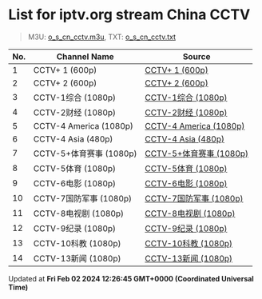 # List for **iptv.org stream China CCTV**

> M3U: [o_s_cn_cctv.m3u](/o_s_cn_cctv.m3u), TXT: [o_s_cn_cctv.txt](/txt/o_s_cn_cctv.txt)

| No.  | Channel Name | Source |
| --- | ------------ | --- |
| 1 | CCTV+ 1 (600p) | [CCTV+ 1 (600p)](https://cd-live-stream.news.cctvplus.com/live/smil:CHANNEL1.smil/playlist.m3u8) |
| 2 | CCTV+ 2 (600p) | [CCTV+ 2 (600p)](https://cd-live-stream.news.cctvplus.com/live/smil:CHANNEL2.smil/playlist.m3u8) |
| 3 | CCTV-1综合 (1080p) | [CCTV-1综合 (1080p)](https://node1.olelive.com:6443/live/CCTV1HD/hls.m3u8) |
| 4 | CCTV-2财经 (1080p) | [CCTV-2财经 (1080p)](https://node1.olelive.com:6443/live/CCTV2HD/hls.m3u8) |
| 5 | CCTV-4 America (1080p) | [CCTV-4 America (1080p)](https://global.cgtn.cicc.media.caton.cloud/master/cgtn-america.m3u8) |
| 6 | CCTV-4 Asia (480p) | [CCTV-4 Asia (480p)](http://210.210.155.37/qwr9ew/s/s19/index.m3u8) |
| 7 | CCTV-5+体育赛事 (1080p) | [CCTV-5+体育赛事 (1080p)](https://node1.olelive.com:6443/live/CCTV5PHD/hls.m3u8) |
| 8 | CCTV-5体育 (1080p) | [CCTV-5体育 (1080p)](http://1.85.0.62:808/hls/503/index.m3u8) |
| 9 | CCTV-6电影 (1080p) | [CCTV-6电影 (1080p)](http://1.85.0.62:808/hls/6/index.m3u8) |
| 10 | CCTV-7国防军事 (1080p) | [CCTV-7国防军事 (1080p)](https://node1.olelive.com:6443/live/CCTV7HD/hls.m3u8) |
| 11 | CCTV-8电视剧 (1080p) | [CCTV-8电视剧 (1080p)](https://node1.olelive.com:6443/live/CCTV8HD/hls.m3u8) |
| 12 | CCTV-9纪录 (1080p) | [CCTV-9纪录 (1080p)](https://node1.olelive.com:6443/live/CCTV9HD/hls.m3u8) |
| 13 | CCTV-10科教 (1080p) | [CCTV-10科教 (1080p)](https://node1.olelive.com:6443/live/CCTV10HD/hls.m3u8) |
| 14 | CCTV-13新闻 (1080p) | [CCTV-13新闻 (1080p)](https://live-play.cctvnews.cctv.com/cctv/merge_cctv13.m3u8) |

Updated at **Fri Feb 02 2024 12:26:45 GMT+0000 (Coordinated Universal Time)**
